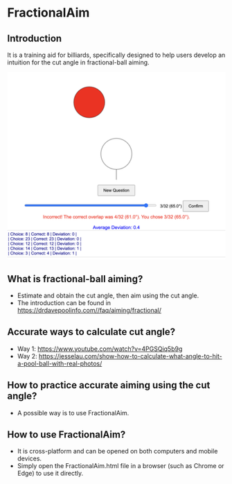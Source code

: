 # FractionalAim

## Introduction
It is a training aid for billiards, specifically designed to help users develop an intuition for the cut angle in fractional-ball aiming.

<img src="examples.jpg" width="600" />

## What is fractional-ball aiming?
- Estimate and obtain the cut angle, then aim using the cut angle.
- The introduction can be found in https://drdavepoolinfo.com//faq/aiming/fractional/

## Accurate ways to calculate cut angle?
- Way 1: https://www.youtube.com/watch?v=4PGSQiq5b9g
- Way 2: https://jesselau.com/show-how-to-calculate-what-angle-to-hit-a-pool-ball-with-real-photos/

## How to practice accurate aiming using the cut angle?
- A possible way is to use FractionalAim.

## How to use FractionalAim?
- It is cross-platform and can be opened on both computers and mobile devices. 
- Simply open the FractionalAim.html file in a browser (such as Chrome or Edge) to use it directly.
